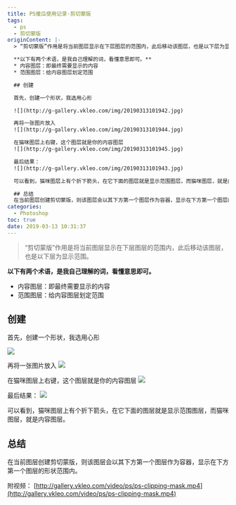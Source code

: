 ```yaml
---
title: PS傻瓜使用记录·剪切蒙版
tags:
  - ps
  - 剪切蒙版
originContent: |-
  > “剪切蒙版”作用是将当前图层显示在下层图层的范围内，此后移动该图层，也是以下层为显示范围。

  **以下有两个术语，是我自己理解的词，看懂意思即可。**
  * 内容图层：即最终需要显示的内容
  * 范围图层：给内容图层划定范围

  ## 创建

  首先，创建一个形状，我选用心形

  ![](http://g-gallery.vkleo.com/img/20190313101942.jpg)

  再将一张图片放入
  ![](http://g-gallery.vkleo.com/img/20190313101944.jpg)

  在猫咪图层上右键，这个图层就是你的内容图层
  ![](http://g-gallery.vkleo.com/img/20190313101945.jpg)

  最后结果：
  ![](http://g-gallery.vkleo.com/img/20190313101943.jpg)

  可以看到，猫咪图层上有个折下箭头，在它下面的图层就是显示范围图层，而猫咪图层，就是内容图层。

  ## 总结
  在当前图层创建剪切蒙版，则该图层会以其下方第一个图层作为容器，显示在下方第一个图层的形状范围内。
categories:
  - Photoshop
toc: true
date: 2019-03-13 10:31:37
---
```


> “剪切蒙版”作用是将当前图层显示在下层图层的范围内，此后移动该图层，也是以下层为显示范围。

**以下有两个术语，是我自己理解的词，看懂意思即可。**
* 内容图层：即最终需要显示的内容
* 范围图层：给内容图层划定范围

## 创建

首先，创建一个形状，我选用心形

![](http://g-gallery.vkleo.com/img/20190313101942.jpg)

再将一张图片放入
![](http://g-gallery.vkleo.com/img/20190313101944.jpg)

在猫咪图层上右键，这个图层就是你的内容图层
![](http://g-gallery.vkleo.com/img/20190313101945.jpg)

最后结果：
![](http://g-gallery.vkleo.com/img/20190313101943.jpg)

可以看到，猫咪图层上有个折下箭头，在它下面的图层就是显示范围图层，而猫咪图层，就是内容图层。

## 总结
在当前图层创建剪切蒙版，则该图层会以其下方第一个图层作为容器，显示在下方第一个图层的形状范围内。

附视频： [http://gallery.vkleo.com/video/ps/ps-clipping-mask.mp4](http://gallery.vkleo.com/video/ps/ps-clipping-mask.mp4)